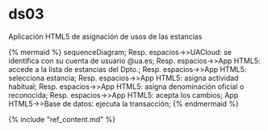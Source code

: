 # ds03

Aplicación HTML5 de asignación de usos de las estancias

{% mermaid %}
sequenceDiagram;
  Resp. espacios->>UACloud: se identifica con su cuenta de usuario @ua.es;
  Resp. espacios->>App HTML5: accede a la lista de estancias del Dpto.;
  Resp. espacios->>App HTML5: selecciona estancia;
  Resp. espacios->>App HTML5: asigna actividad habitual;
  Resp. espacios->>App HTML5: asigna denominación oficial o reconocida;
  Resp. espacios->>App HTML5: acepta los cambios;
  App HTML5->>Base de datos: ejecuta la transacción;
{% endmermaid %}

{% include "ref_content.md" %}